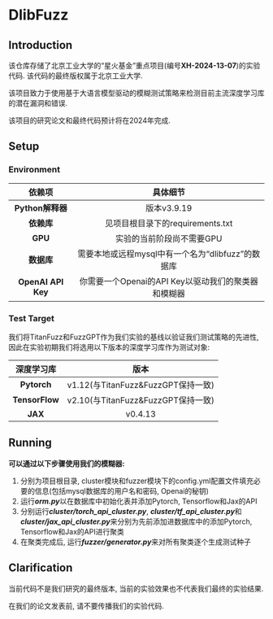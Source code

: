 # DlibFuzz

## Introduction

该仓库存储了北京工业大学的“星火基金”重点项目(编号**XH-2024-13-07**)的实验代码. 该代码的最终版权属于北京工业大学.

该项目致力于使用基于大语言模型驱动的模糊测试策略来检测目前主流深度学习库的潜在漏洞和错误.

该项目的研究论文和最终代码预计将在2024年完成.

## Setup

### Environment

|     **依赖项**     |                    **具体细节**                     |
| :----------------: | :-------------------------------------------------: |
|  **Python解释器**  |                     版本v3.9.19                     |
|     **依赖库**     |          见项目根目录下的requirements.txt           |
|      **GPU**       |              实验的当前阶段尚不需要GPU              |
|     **数据库**     |  需要本地或远程mysql中有一个名为“dlibfuzz”的数据库  |
| **OpenAI API Key** | 你需要一个Openai的API Key以驱动我们的聚类器和模糊器 |

### **Test Target**

我们将TitanFuzz和FuzzGPT作为我们实验的基线以验证我们测试策略的先进性, 因此在实验初期我们将选用以下版本的深度学习库作为测试对象:

| **深度学习库** |              **版本**              |
| :------------: | :--------------------------------: |
|  **Pytorch**   | v1.12(与TitanFuzz&FuzzGPT保持一致) |
| **TensorFlow** | v2.10(与TitanFuzz&FuzzGPT保持一致) |
|    **JAX**     |              v0.4.13               |

## Running

**可以通过以下步骤使用我们的模糊器:**

1. 分别为项目根目录, cluster模块和fuzzer模块下的config.yml配置文件填充必要的信息(包括mysql数据库的用户名和密码, Openai的秘钥)
2. 运行***orm.py***以在数据库中初始化表并添加Pytorch, Tensorflow和Jax的API
3. 分别运行***cluster/torch_api_cluster.py***, ***cluster/tf_api_cluster.py***和***cluster/jax_api_cluster.py***来分别为先前添加进数据库中的添加Pytorch, Tensorflow和Jax的API进行聚类
4. 在聚类完成后, 运行***fuzzer/generator.py***来对所有聚类逐个生成测试种子



## Clarification

当前代码不是我们研究的最终版本, 当前的实验效果也不代表我们最终的实验结果.

在我们的论文发表前, 请不要传播我们的实验代码.